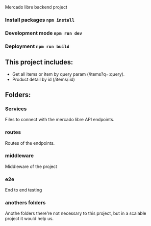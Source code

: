 Mercado libre backend project

### Install packages ```npm install```
### Development mode ```npm run dev```
### Deployment ```npm run build```

## This project includes:
- Get all items or item by query param (/items?q=:query).
- Product detail by id (/items/:id)

## Folders:
### Services
Files to connect with the mercado libre API endpoints.
### routes
Routes of the endpoints.
### middleware
Middleware of the project
### e2e
End to end testing

### anothers folders
Anothe folders there're not necessary to this project, but in a scalable project it would help us.